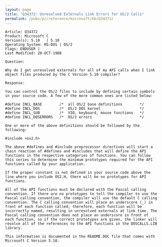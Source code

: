 ```yaml
---
layout: page
title: "Q34372: Unresolved Externals Link Errors for OS/2 Calls"
permalink: /pubs/pc/reference/microsoft/kb/Q34372/
---
```


	Article: Q34372
	Product: Microsoft C
	Version(s): 5.10   | 5.10
	Operating System: MS-DOS | OS/2
	Flags: ENDUSER |
	Last Modified: 20-OCT-1988
	
	Question:
	
	Why do I get unresolved externals for all of my API calls when I link
	object files produced by the C Version 5.10 compiler?
	
	Response:
	
	You can control the OS/2 files to include by defining certain symbols
	in your source code. A few of the more common ones are listed below:
	
	#define INCL_BASE        /*  all OS/2 base definitions        */
	#define INCL_DOS         /*  OS/2 DOS kernel                  */
	#define INCL_SUB         /*  VIO, keyboard, mouse functions   */
	#define INCL_DOSERRORS   /*  OS/2 errors                      */
	
	One or more of the above definitions should be followed by the
	following:
	
	#include <os2.h>
	
	The above #defines and #include preprocessor directives will start a
	chain reaction of #defines and #includes that will define the API
	functions in the respective categories of functions. You can follow
	this series to determine the minimum prototypes required for the API
	functions called by your application.
	
	If the proper constant is not defined in your source code above the
	line where you include OS2.H, there will be no prototypes for API
	functions.
	
	All of the API functions must be declared with the Pascal calling
	convention. If there are no prototypes to tell the compiler to use the
	Pascal calling convention, the compiler will use the default C calling
	convention. The C calling convention will place an underscore (_) in
	front of each function called; therefore, each function will be
	incorrectly named, resulting in unresolved externals at link time. The
	Pascal calling convention does not place an underscore in front of
	each function, so if the correct prototypes are given, the linker will
	resolve all of the references to the API functions in the DOSCALLS.LIB
	library.
	
	This information is documented in the README.DOC file that comes with
	Microsoft C Version 5.10.
